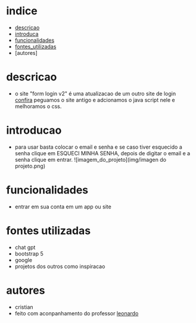 # indice
* [descricao](#descricao)
* [introduca](#introducao)
* [funcionalidades](#funcionalidades)
* [fontes_utilizadas](#fontes-utilizadas)
* [autores]


# descricao
* o site "form login v2" é uma atualizacao de um outro site de login [confira](https://github.com/cris24tayler/Form_Login) peguamos o site antigo e adcionamos o java script nele e melhoramos o css.

# introducao
* para usar basta colocar o email e senha e se caso tiver esquecido a senha clique em ESQUECI MINHA SENHA, depois de digitar o email e a senha clique em entrar.
![imagem_do_projeto](img/imagen do projeto.png)

# funcionalidades
* entrar em sua conta em um app ou site

# fontes utilizadas
* chat gpt
* bootstrap 5
* google
* projetos dos outros como inspiracao

# autores
* cristian
* feito com aconpanhamento do professor [leonardo]()